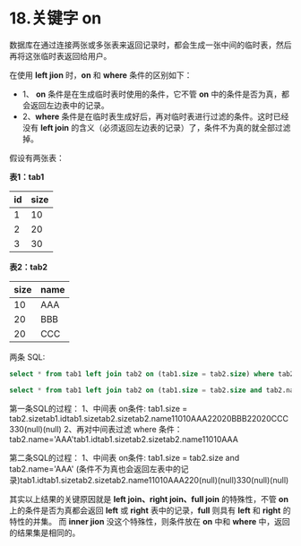 # 18.关键字 on

数据库在通过连接两张或多张表来返回记录时，都会生成一张中间的临时表，然后再将这张临时表返回给用户。

在使用 **left jion** 时，**on** 和 **where** 条件的区别如下：

- 1、 **on** 条件是在生成临时表时使用的条件，它不管 **on** 中的条件是否为真，都会返回左边表中的记录。
- 2、**where** 条件是在临时表生成好后，再对临时表进行过滤的条件。这时已经没有 **left join** 的含义（必须返回左边表的记录）了，条件不为真的就全部过滤掉。

假设有两张表：

**表1：tab1**

| id   | size |
| ---- | ---- |
| 1    | 10   |
| 2    | 20   |
| 3    | 30   |

**表2：tab2**

| size | name |
| ---- | ---- |
| 10   | AAA  |
| 20   | BBB  |
| 20   | CCC  |

两条 SQL:

```sql
select * from tab1 left join tab2 on (tab1.size = tab2.size) where tab2.name='AAA'

select * from tab1 left join tab2 on (tab1.size = tab2.size and tab2.name='AAA')
```

第一条SQL的过程： 1、中间表 on条件: tab1.size = tab2.sizetab1.idtab1.sizetab2.sizetab2.name11010AAA22020BBB22020CCC330(null)(null)  2、再对中间表过滤 where 条件： tab2.name='AAA'tab1.idtab1.sizetab2.sizetab2.name11010AAA  

第二条SQL的过程： 1、中间表 on条件: tab1.size = tab2.size and tab2.name='AAA' (条件不为真也会返回左表中的记录)tab1.idtab1.sizetab2.sizetab2.name11010AAA220(null)(null)330(null)(null) 

其实以上结果的关键原因就是 **left join、right join、full join** 的特殊性，不管 **on** 上的条件是否为真都会返回 **left** 或 **right** 表中的记录，**full** 则具有 **left** 和 **right** 的特性的并集。 而 **inner jion** 没这个特殊性，则条件放在 **on** 中和 **where** 中，返回的结果集是相同的。